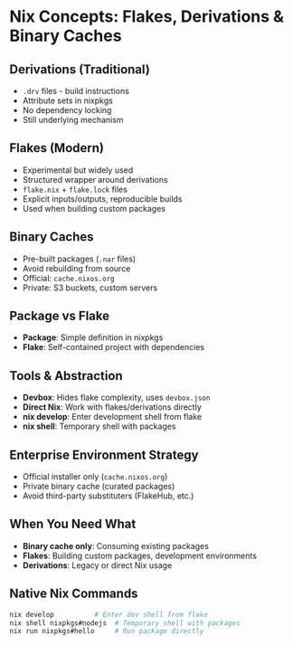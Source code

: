 # Nix Concepts: Flakes, Derivations & Binary Caches

## Derivations (Traditional)
- `.drv` files - build instructions
- Attribute sets in nixpkgs
- No dependency locking
- Still underlying mechanism

## Flakes (Modern)
- Experimental but widely used
- Structured wrapper around derivations
- `flake.nix` + `flake.lock` files
- Explicit inputs/outputs, reproducible builds
- Used when building custom packages

## Binary Caches
- Pre-built packages (`.nar` files)
- Avoid rebuilding from source
- Official: `cache.nixos.org`
- Private: S3 buckets, custom servers

## Package vs Flake
- **Package**: Simple definition in nixpkgs
- **Flake**: Self-contained project with dependencies

## Tools & Abstraction
- **Devbox**: Hides flake complexity, uses `devbox.json`
- **Direct Nix**: Work with flakes/derivations directly
- **nix develop**: Enter development shell from flake
- **nix shell**: Temporary shell with packages

## Enterprise Environment Strategy
- Official installer only (`cache.nixos.org`)
- Private binary cache (curated packages)
- Avoid third-party substituters (FlakeHub, etc.)

## When You Need What
- **Binary cache only**: Consuming existing packages
- **Flakes**: Building custom packages, development environments
- **Derivations**: Legacy or direct Nix usage

## Native Nix Commands
```bash
nix develop          # Enter dev shell from flake
nix shell nixpkgs#nodejs  # Temporary shell with packages
nix run nixpkgs#hello     # Run package directly
```
